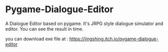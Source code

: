 # Pygame-Dialogue-Editor
A Dialogue Editor based on pygame. It's JRPG style dialogue simulator and editor. You can see the result in time.

you can download exe file at : https://jingshing.itch.io/pygame-dialogue-editor
